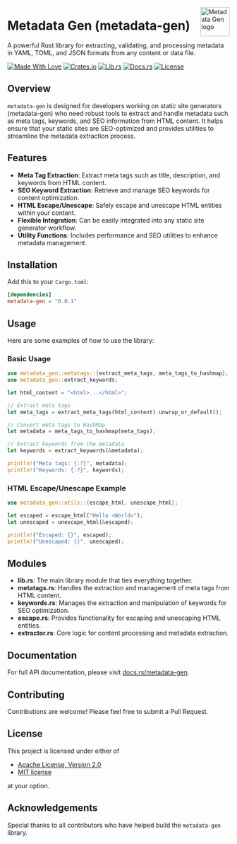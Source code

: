 <!-- markdownlint-disable MD033 MD041 -->
<img src="https://kura.pro/metadata-gen/images/logos/metadata-gen.svg"
alt="Metadata Gen logo" height="66" align="right" />
<!-- markdownlint-enable MD033 MD041 -->

# Metadata Gen (metadata-gen)

A powerful Rust library for extracting, validating, and processing metadata in YAML, TOML, and JSON formats from any content or data file.

[![Made With Love][made-with-rust]][14] [![Crates.io][crates-badge]][8] [![Lib.rs][libs-badge]][10] [![Docs.rs][docs-badge]][9] [![License][license-badge]][2]

## Overview

`metadata-gen` is designed for developers working on static site generators (metadata-gen) who need robust tools to extract and handle metadata such as meta tags, keywords, and SEO information from HTML content. It helps ensure that your static sites are SEO-optimized and provides utilities to streamline the metadata extraction process.

## Features

- **Meta Tag Extraction**: Extract meta tags such as title, description, and keywords from HTML content.
- **SEO Keyword Extraction**: Retrieve and manage SEO keywords for content optimization.
- **HTML Escape/Unescape**: Safely escape and unescape HTML entities within your content.
- **Flexible Integration**: Can be easily integrated into any static site generator workflow.
- **Utility Functions**: Includes performance and SEO utilities to enhance metadata management.

## Installation

Add this to your `Cargo.toml`:

```toml
[dependencies]
metadata-gen = "0.0.1"
```

## Usage

Here are some examples of how to use the library:

### Basic Usage

```rust
use metadata_gen::metatags::{extract_meta_tags, meta_tags_to_hashmap};
use metadata_gen::extract_keywords;

let html_content = "<html>...</html>";

// Extract meta tags
let meta_tags = extract_meta_tags(html_content).unwrap_or_default();

// Convert meta tags to HashMap
let metadata = meta_tags_to_hashmap(meta_tags);

// Extract keywords from the metadata
let keywords = extract_keywords(&metadata);

println!("Meta tags: {:?}", metadata);
println!("Keywords: {:?}", keywords);
```

### HTML Escape/Unescape Example

```rust
use metadata_gen::utils::{escape_html, unescape_html};

let escaped = escape_html("Hello <World>");
let unescaped = unescape_html(&escaped);

println!("Escaped: {}", escaped);
println!("Unescaped: {}", unescaped);
```

## Modules

- **lib.rs**: The main library module that ties everything together.
- **metatags.rs**: Handles the extraction and management of meta tags from HTML content.
- **keywords.rs**: Manages the extraction and manipulation of keywords for SEO optimization.
- **escape.rs**: Provides functionality for escaping and unescaping HTML entities.
- **extractor.rs**: Core logic for content processing and metadata extraction.

## Documentation

For full API documentation, please visit [docs.rs/metadata-gen][9].

## Contributing

Contributions are welcome! Please feel free to submit a Pull Request.

## License

This project is licensed under either of

- [Apache License, Version 2.0](https://www.apache.org/licenses/LICENSE-2.0)
- [MIT license](https://opensource.org/licenses/MIT)

at your option.

## Acknowledgements

Special thanks to all contributors who have helped build the `metadata-gen` library.

[9]: https://docs.rs/metadata-gen
[2]: https://opensource.org/licenses/MIT
[8]: https://crates.io/crates/metadata-gen-html
[10]: https://lib.rs/crates/metadata-gen-html
[14]: https://www.rust-lang.org

[crates-badge]: https://img.shields.io/crates/v/metadata-gen-html.svg?style=for-the-badge 'Crates.io badge'
[docs-badge]: https://img.shields.io/docsrs/metadata-gen-html.svg?style=for-the-badge 'Docs.rs badge'
[libs-badge]: https://img.shields.io/badge/lib.rs-v0.0.1-orange.svg?style=for-the-badge 'Lib.rs badge'
[license-badge]: https://img.shields.io/crates/l/metadata-gen-html.svg?style=for-the-badge 'License badge'
[made-with-rust]: https://img.shields.io/badge/rust-f04041?style=for-the-badge&labelColor=c0282d&logo=rust 'Made With Rust badge'
